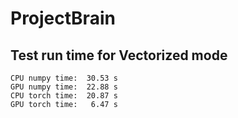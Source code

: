 # ProjectBrain
## Test run time for Vectorized mode
```
CPU numpy time:  30.53 s 
GPU numpy time:  22.88 s 
CPU torch time:  20.87 s 
GPU torch time:   6.47 s
```
